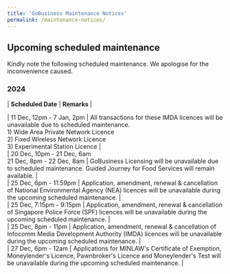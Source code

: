 ```yaml
---
title: 'GoBusiness Maintenance Notices'
permalink: /maintenance-notices/
---
```


## Upcoming scheduled maintenance

Kindly note the following scheduled maintenance. We apologise for the inconvenience caused. 


### 2024 

| **Scheduled Date** | **Remarks** |  


 
| 11 Dec, 12pm - 7 Jan, 2pm | All transactions for these IMDA licences will be unavailable due to scheduled maintenance.<br>1) Wide Area Private Network Licence<br>2) Fixed Wireless Network Licence<br>3) Experimental Station Licence |          
| 20 Dec, 10pm - 21 Dec, 6am<br>21 Dec, 8pm - 22 Dec, 8am | GoBusiness Licensing will be unavailable due to scheduled maintenance. Guided Journey for Food Services will remain available. |     
| 25 Dec, 6pm - 11:59pm | Application, amendment, renewal & cancellation of National Environmental Agency (NEA) licences will be unavailable during the upcoming scheduled maintenance. |     
| 25 Dec, 7:15pm - 9:15pm | Application, amendment, renewal & cancellation of Singapore Police Force (SPF) licences will be unavailable during the upcoming scheduled maintenance. |      
| 25 Dec, 8pm - 11pm | Application, amendment, renewal & cancellation of Infocomm Media Development Authority (IMDA) licences will be unavailable during the upcoming scheduled maintenance. |       
| 27 Dec, 6pm - 12am | Applications for MINLAW's Certificate of Exemption, Moneylender's Licence, Pawnbroker's Licence and Moneylender's Test will be unavailable during the upcoming scheduled maintenance. |       


<script src="/jquery/jquery.min.js"></script> <script src="/jquery/resize-tables.js"></script>
